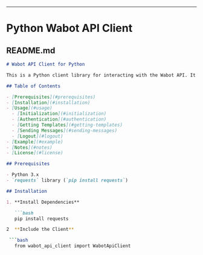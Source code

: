 
---

# Python Wabot API Client

## README.md

```markdown
# Wabot API Client for Python

This is a Python client library for interacting with the Wabot API. It handles authentication, token management, and provides methods to interact with the Wabot API endpoints.

## Table of Contents

- [Prerequisites](#prerequisites)
- [Installation](#installation)
- [Usage](#usage)
  - [Initialization](#initialization)
  - [Authentication](#authentication)
  - [Getting Templates](#getting-templates)
  - [Sending Messages](#sending-messages)
  - [Logout](#logout)
- [Example](#example)
- [Notes](#notes)
- [License](#license)

## Prerequisites

- Python 3.x
- `requests` library (`pip install requests`)

## Installation

1. **Install Dependencies**

   ```bash
   pip install requests

2  **Include the Client**

 ```bash
   from wabot_api_client import WabotApiClient
